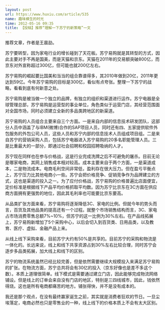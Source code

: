 ```yaml
---
layout: post
url: https://www.huxiu.com/article/535
name: 趣味横生的时光
time: 2012-05-16 09:35
title: 【投稿】推荐“理解一下苏宁的新策略”一文
---
```

推荐文章，作者是王晨劼。

苏宁要转型，因为家电行业的增长碰到了天花板。苏宁易购就是其转型的方式，因此主要对手不再是国美，而是天猫和京东。天猫在2011年的交易额突破800亿，而京东对外宣称超过300亿，但可能也就200亿左右。

苏宁易购的崛起要比国美和当当的组合靠谱得多，其2010年做到20亿，2011年更达到59亿。今年苏宁易购的目标是300亿，看似有点夸张。整理一下苏宁的战略，看看到底有何新意之处。

苏宁易购是被当做一个独立的品牌，有独立的组织和渠道进行运作。苏宁电器是全球管理总部，苏宁易购是运营型的事业单位，角色类似于运营门店，其经营范围面对全国市场，同时必须建立全新的多品类跨地区的新渠道。

苏宁易购的人员组合主要来自三个方面。一是来自内部的信息技术研发团队，这部分人员中涵盖了与IBM(微博)合作的SAP项目人员，同时还有四、五家提供软件外包服务的外包公司人员，这些人员和苏宁内部的信息技术人员组成项目组。二是来自苏宁的营销采购人员，包括苏宁电器进入苏宁易购的20多名职能管理人员。三是比重最大的一部分，即通过社会招聘和校园招聘吸纳的人才。

苏宁现在同样也在参与价格战，这是行业完成洗牌之后不可避免的屠杀。目前无论是哪家电商，其网上销售成本相对较高。成本主要来自于两个方面，一是渠道成本，二是物流成本。电商毛利空间非常低，盈利存在很大压力。但在盈亏平衡点上，苏宁压力比其他电商小一些。苏宁会把价格竞争、促销竞争作为品牌建立的方式，这也是渠道的投入之一。为了应付价格战，苏宁易购的价格普遍比店面便宜，定价标准是根据线下产品平均价格抓取平均数。因为苏宁比京东在3C方面在供应商方面拥有更强势的地位，因此其毛利率也可能要比京东要高。

从品类扩张方面来看，苏宁易购将逐渐降低3C、家电的比例。但就今年的势头而言，百货及其他品类的提高还有一个过程。就整个市场销售结构而言，3C、家电占市场消费零售总额7%~10%，但苏宁的这一比例为30%左右。在产品线拓展上，苏宁易购新增加了5个采购中心，以后会切入到百货类、日用品类，以及教育、医疗、虚拟、金融产品上来。

从线上线下采购来看，目前苏宁大约有50%是共享的。目前苏宁的采购和物流是一体化的。长远来说，线上和线下共享资源占到30%左右比较合理，同时苏宁会逐步多品类拓展，加大线上和线下的区别。

苏宁的物流系统虽然已经比较完善，但是依然需要继续大规模投入来满足苏宁易购的扩张。在物流方面，苏宁总共将会有30亿的投入（京东好像也是差不多这个数）。本质上道理很简单。线下模式是需要通过建立门店，因此能够完成物流网络铺设。但是线上的订单会来自没有门店的地区，特别是三四线城市，因此，钱依然得烧。这也是所有电商都痛苦的地方。铺张得快，并不是没有成本的。

我还是那个观点，在没有最终赢家诞生之前，其实就是消费者狂欢的节日。一旦尘埃落定，电商必然也只是零售业的一种，线上线下的价格本质上不会有太大区别。

